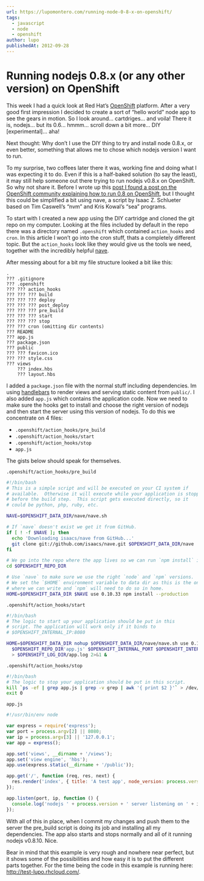 ```yaml
---
url: https://lupomontero.com/running-node-0-8-x-on-openshift/
tags:
  - javascript
  - node
  - openshift
author: lupo
publishedAt: 2012-09-28
---
```


# Running nodejs 0.8.x (or any other version) on OpenShift

This week I had a quick look at Red Hat’s [OpenShift](https://openshift.redhat.com/)
platform. After a very good first impression I decided to create a sort of
“hello world” node app to see the gears in motion. So I look around...
cartdriges... and voila! There it is, nodejs... but its 0.6... hmmm... scroll
down a bit more... DIY [experimental]... aha!

Next thought: Why don’t I use the DIY thing to try and install node 0.8.x, or
even better, something that allows me to chose which nodejs version I want to
run.

To my surprise, two coffees later there it was, working fine and doing what I
was expecting it to do. Even if this is a half-baked solution (to say the
least), it may still help someone out there trying to run nodejs v0.8.x on
OpenShift. So why not share it. Before I wrote up this
[post I found a post on the OpenShift community explaining how to run 0.8 on OpenShift](https://openshift.redhat.com/community/content/node-08),
but I thought this could be simplified a bit using nave, a script by Isaac Z.
Schlueter based on Tim Caswell’s “nvm” and Kris Kowal’s “sea” programs.

To start with I created a new app using the DIY cartridge and cloned the git
repo on my computer. Looking at the files included by default in the repo there
was a directory named `.openshift` which contained `action_hooks` and `cron`. In
this article I won’t go into the cron stuff, thats a completely different topic.
But the `action_hooks` look like they would give us the tools we need, together
with the incredibly helpful [nave](https://github.com/isaacs/nave).

After messing about for a bit my file structure looked a bit like this:

```
.
??? .gitignore
??? .openshift
??? ??? action_hooks
??? ??? ??? build
??? ??? ??? deploy
??? ??? ??? post_deploy
??? ??? ??? pre_build
??? ??? ??? start
??? ??? ??? stop
??? ??? cron (omitting dir contents)
??? README
??? app.js
??? package.json
??? public
??? ??? favicon.ico
??? ??? style.css
??? views
    ??? index.hbs
    ??? layout.hbs
```

I added a `package.json` file with the normal stuff including dependencies. Im
using [handlebars](http://handlebarsjs.com/) to render views and serving static content from `public/`. I also
added `app.js` which contains the application code. Now we need to make sure the
hooks get to install and choose the right version of nodejs and then start the
server using this version of nodejs. To do this we concentrate on 4 files:


* `.openshift/action_hooks/pre_build`
* `.openshift/action_hooks/start`
* `.openshift/action_hooks/stop`
* `app.js`

The gists below should speak for themselves.

`.openshift/action_hooks/pre_build`

```sh
#!/bin/bash
# This is a simple script and will be executed on your CI system if
# available.  Otherwise it will execute while your application is stopped
# before the build step.  This script gets executed directly, so it
# could be python, php, ruby, etc.

NAVE=$OPENSHIFT_DATA_DIR/nave/nave.sh

# If `nave` doesn't exist we get it from GitHub.
if [ ! -f $NAVE ]; then
  echo 'Downloading isaacs/nave from GitHub...'
  git clone git://github.com/isaacs/nave.git $OPENSHIFT_DATA_DIR/nave
fi

# We go into the repo where the app lives so we can run `npm install` in there.
cd $OPENSHIFT_REPO_DIR

# Use `nave` to make sure we use the right `node` and `npm` versions.
# We set the `$HOME` environment variable to data dir as this is the only place
# where we can write and `npm` will need to do so in home.
HOME=$OPENSHIFT_DATA_DIR $NAVE use 0.10.33 npm install --production
```

`.openshift/action_hooks/start`

```sh
#!/bin/bash
# The logic to start up your application should be put in this
# script. The application will work only if it binds to
# $OPENSHIFT_INTERNAL_IP:8080

HOME=$OPENSHIFT_DATA_DIR nohup $OPENSHIFT_DATA_DIR/nave/nave.sh use 0.10.33 \
  $OPENSHIFT_REPO_DIR'app.js' $OPENSHIFT_INTERNAL_PORT $OPENSHIFT_INTERNAL_IP \
  > $OPENSHIFT_LOG_DIR/app.log 2>&1 &
```

`.openshift/action_hooks/stop`

```sh
#!/bin/bash
# The logic to stop your application should be put in this script.
kill `ps -ef | grep app.js | grep -v grep | awk '{ print $2 }'` > /dev/null 2>&1
exit 0
```

`app.js`

```js
#!/usr/bin/env node

var express = require('express');
var port = process.argv[2] || 8080;
var ip = process.argv[3] || '127.0.0.1';
var app = express();

app.set('views', __dirname + '/views');
app.set('view engine', 'hbs');
app.use(express.static(__dirname + '/public'));

app.get('/', function (req, res, next) {
  res.render('index', { title: 'A test app', node_version: process.version });
});

app.listen(port, ip, function () {
  console.log('nodejs ' + process.version + ' server listening on ' + ip + ':' + port);
});
```

With all of this in place, when I commit my changes and push them to the server
the pre_build script is doing its job and installing all my dependencies. The
app also starts and stops normally and all of it running nodejs v0.8.10. Nice.

Bear in mind that this example is very rough and nowhere near perfect, but it
shows some of the possibilities and how easy it is to put the different parts
together. For the time being the code in this example is running here:
http://test-lupo.rhcloud.com/.
